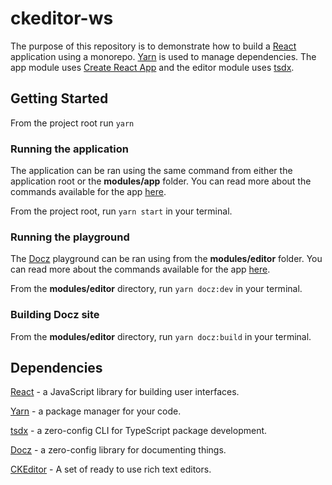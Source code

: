 # ckeditor-ws

The purpose of this repository is to demonstrate how to build a [React] application using a monorepo.  [Yarn] is used to manage dependencies.  The app module uses [Create React App] and the editor module uses [tsdx].

## Getting Started

From the project root run `yarn`

### Running the application

The application can be ran using the same command from either the application root or the **modules/app** folder.  You can read more about the commands available for the app [here](modules/app).

From the project root, run `yarn start` in your terminal.

### Running the playground

The [Docz] playground can be ran using from the **modules/editor** folder.  You can read more about the commands available for the app [here](modules/editor).

From the **modules/editor** directory, run `yarn docz:dev` in your terminal.

### Building Docz site

From the **modules/editor** directory, run `yarn docz:build` in your terminal.

## Dependencies

[React] - a JavaScript library for building user interfaces.

[Yarn] - a package manager for your code.

[tsdx] - a zero-config CLI for TypeScript package development.

[Docz] - a zero-config library for documenting things.

[CKEditor] - A set of ready to use rich text editors.

[React]: https://reactjs.org/
[Create React App]: https://facebook.github.io/create-react-app/
[CKEditor]: https://ckeditor.com/ckeditor-5/
[tsdx]: https://github.com/palmerhq/tsdx
[Yarn]: https://yarnpkg.com/en/docs/getting-started
[Docz]: https://www.docz.site/docs/introduction
